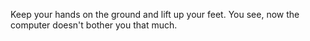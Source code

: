Keep your hands on the ground and lift up your feet.
You see, now the computer doesn't bother you that much.